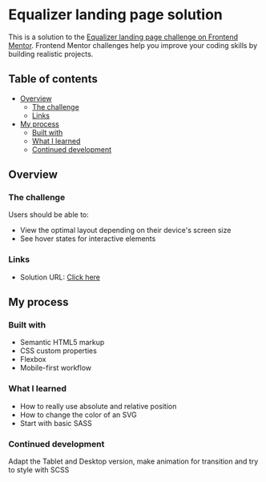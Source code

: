 # Equalizer landing page solution

This is a solution to the [Equalizer landing page challenge on Frontend Mentor](https://www.frontendmentor.io/challenges/equalizer-landing-page-7VJ4gp3DE). Frontend Mentor challenges help you improve your coding skills by building realistic projects. 

## Table of contents

- [Overview](#overview)
  - [The challenge](#the-challenge)
  - [Links](#links)
- [My process](#my-process)
  - [Built with](#built-with)
  - [What I learned](#what-i-learned)
  - [Continued development](#continued-development)


## Overview

### The challenge

Users should be able to:

- View the optimal layout depending on their device's screen size
- See hover states for interactive elements

### Links

- Solution URL: [Click here](https://elyasthr.github.io/equalizer-landing-page/)

## My process

### Built with

- Semantic HTML5 markup
- CSS custom properties
- Flexbox
- Mobile-first workflow

### What I learned

- How to really use absolute and relative position
- How to change the color of an SVG
- Start with basic SASS

### Continued development

Adapt the Tablet and Desktop version, make animation for transition and try to style with SCSS
